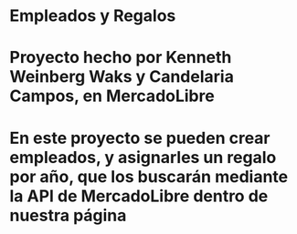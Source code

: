 # Empleados y Regalos

# Proyecto hecho por Kenneth Weinberg Waks y Candelaria Campos, en MercadoLibre

# En este proyecto se pueden crear empleados, y asignarles un regalo por año, que los buscarán mediante la API de MercadoLibre dentro de nuestra página
